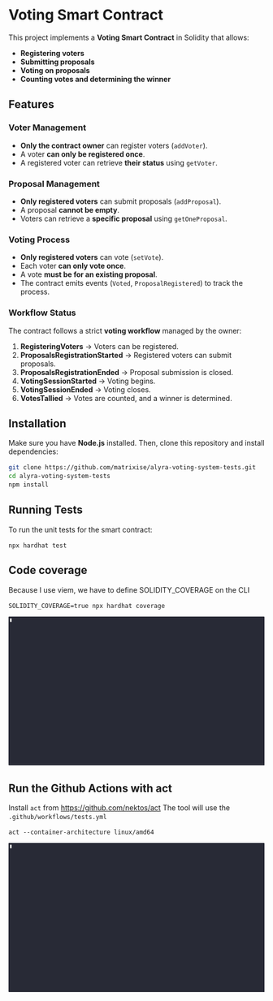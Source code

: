 # Voting Smart Contract

This project implements a **Voting Smart Contract** in Solidity that allows:
- **Registering voters**
- **Submitting proposals**
- **Voting on proposals**
- **Counting votes and determining the winner**

## Features

### Voter Management
- **Only the contract owner** can register voters (`addVoter`).
- A voter **can only be registered once**.
- A registered voter can retrieve **their status** using `getVoter`.

### Proposal Management
- **Only registered voters** can submit proposals (`addProposal`).
- A proposal **cannot be empty**.
- Voters can retrieve a **specific proposal** using `getOneProposal`.

### Voting Process
- **Only registered voters** can vote (`setVote`).
- Each voter **can only vote once**.
- A vote **must be for an existing proposal**.
- The contract emits events (`Voted`, `ProposalRegistered`) to track the process.

### Workflow Status
The contract follows a strict **voting workflow** managed by the owner:
1. **RegisteringVoters** → Voters can be registered.
2. **ProposalsRegistrationStarted** → Registered voters can submit proposals.
3. **ProposalsRegistrationEnded** → Proposal submission is closed.
4. **VotingSessionStarted** → Voting begins.
5. **VotingSessionEnded** → Voting closes.
6. **VotesTallied** → Votes are counted, and a winner is determined.

## Installation

Make sure you have **Node.js** installed. Then, clone this repository and install dependencies:

```sh
git clone https://github.com/matrixise/alyra-voting-system-tests.git
cd alyra-voting-system-tests
npm install
```
## Running Tests

To run the unit tests for the smart contract:

```shell
npx hardhat test
```

## Code coverage

Because I use viem, we have to define SOLIDITY_COVERAGE on the CLI 
```shell
SOLIDITY_COVERAGE=true npx hardhat coverage
```

![Code Coverage](alyra-voting-system-tests.gif)

## Run the Github Actions with act

Install `act` from https://github.com/nektos/act
The tool will use the `.github/workflows/tests.yml`

```shell
act --container-architecture linux/amd64
```

![Github Actions with Act](alyra-voting-system-tests-act.gif)
